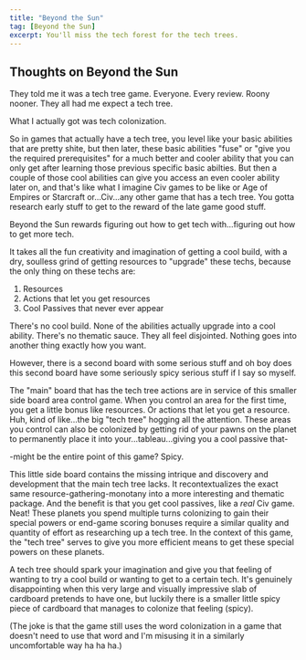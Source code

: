 ```yaml
---
title: "Beyond the Sun"
tag: [Beyond the Sun]
excerpt: You'll miss the tech forest for the tech trees.  
---
```


## Thoughts on Beyond the Sun

They told me it was a tech tree game. Everyone. Every review. Roony nooner. They all had me expect a tech tree.

What I actually got was tech colonization.

So in games that actually have a tech tree, you level like your basic abilities that are pretty shite, but then later, these basic abilities "fuse" or "give you the required prerequisites" for a much better and cooler ability that you can only get after learning those previous specific basic abilties. But then a couple of those cool abilities can give you access an even cooler ability later on, and that's like what I imagine Civ games to be like or Age of Empires or Starcraft or...Civ...any other game that has a tech tree. You gotta research early stuff to get to the reward of the late game good stuff.

Beyond the Sun rewards figuring out how to get tech with...figuring out how to get more tech. 

It takes all the fun creativity and imagination of getting a cool build, with a dry, soulless grind of getting resources to "upgrade" these techs, because the only thing on these techs are:

1. Resources
2. Actions that let you get resources
3. Cool Passives that never ever appear

There's no cool build. None of the abilities actually upgrade into a cool ability. There's no thematic sauce. They all feel disjointed. Nothing goes into another thing exactly how you want.

However, there is a second board with some serious stuff and oh boy does this second board have some seriously spicy serious stuff if I say so myself. 

The "main" board that has the tech tree actions are in service of this smaller side board area control game. When you control an area for the first time, you get a little bonus like resources. Or actions that let you get a resource. Huh, kind of like...the big "tech tree" hogging all the attention. These areas you control can also be colonized by getting rid of your pawns on the planet to permanently place it into your...tableau...giving you a cool passive that-

-might be the entire point of this game? Spicy.

This little side board contains the missing intrique and discovery and development that the main tech tree lacks. It recontextualizes the exact same resource-gathering-monotany into a more interesting and thematic package. And the benefit is that you get cool passives, like a _real_ Civ game. Neat! These planets you spend multiple turns colonizing to gain their special powers or end-game scoring bonuses require a similar quality and quantity of effort as researching up a tech tree. In the context of this game, the "tech tree" serves to give you more efficient means to get these special powers on these planets.

A tech tree should spark your imagination and give you that feeling of wanting to try a cool build or wanting to get to a certain tech. It's genuinely disappointing when this very large and visually impressive slab of cardboard pretends to have one, but luckily there is a smaller little spicy piece of cardboard that manages to colonize that feeling (spicy).

(The joke is that the game still uses the word colonization in a game that doesn't need to use that word and I'm misusing it in a similarly uncomfortable way ha ha ha.)
